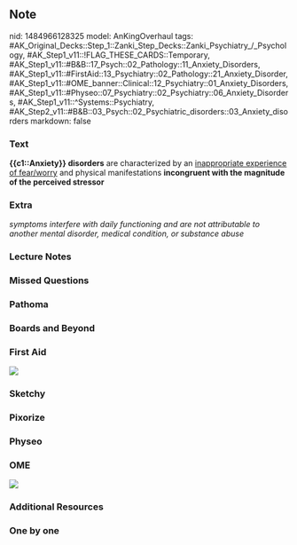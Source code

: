 ## Note
nid: 1484966128325
model: AnKingOverhaul
tags: #AK_Original_Decks::Step_1::Zanki_Step_Decks::Zanki_Psychiatry_/_Psychology, #AK_Step1_v11::!FLAG_THESE_CARDS::Temporary, #AK_Step1_v11::#B&B::17_Psych::02_Pathology::11_Anxiety_Disorders, #AK_Step1_v11::#FirstAid::13_Psychiatry::02_Pathology::21_Anxiety_Disorder, #AK_Step1_v11::#OME_banner::Clinical::12_Psychiatry::01_Anxiety_Disorders, #AK_Step1_v11::#Physeo::07_Psychiatry::02_Psychiatry::06_Anxiety_Disorders, #AK_Step1_v11::^Systems::Psychiatry, #AK_Step2_v11::#B&B::03_Psych::02_Psychiatric_disorders::03_Anxiety_disorders
markdown: false

### Text
<div>
  <b>{{c1::Anxiety}} disorders</b> are characterized by an
  <u>inappropriate experience of fear/worry</u> and physical
  manifestations <b>incongruent with the magnitude of the perceived
  stressor</b>
</div>

### Extra
<i>symptoms interfere with daily functioning and are not
attributable to another mental disorder, medical condition, or
substance abuse</i>

### Lecture Notes


### Missed Questions


### Pathoma


### Boards and Beyond


### First Aid
<img src="tmpuJWOMp.png">

### Sketchy


### Pixorize


### Physeo


### OME
<div class="ome-widget">
  <a href=
  "https://onlinemeded.org/spa/psychiatry/anxiety-disorders/acquire?ref=anki">
  <img src="_OME_AnkiFlashcards_Lesson_3.png"></a>
</div>

### Additional Resources


### One by one

